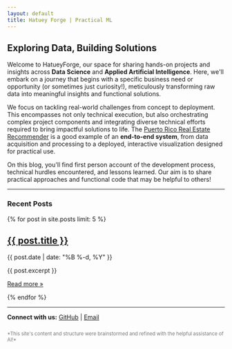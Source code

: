 ```yaml
---
layout: default
title: Hatuey Forge | Practical ML
---
```


## Exploring Data, Building Solutions

Welcome to HatueyForge, our space for sharing hands-on projects and insights across **Data Science** and **Applied Artificial Intelligence**. Here, we'll embark on a journey that begins with a specific business need or opportunity (or sometimes just curiosity!), meticulously transforming raw data into meaningful insights and functional solutions.

We focus on tackling real-world challenges from concept to deployment. This encompasses not only technical execution, but also orchestrating complex project components and integrating diverse technical efforts required to bring impactful solutions to life. The [Puerto Rico Real Estate Recommender](https://hatueyforge.github.io/prlistingrecommender/) is a good example of an **end-to-end system**, from data acquisition and processing to a deployed, interactive visualization designed for practical use.

On this blog, you'll find first person account of the development process, technical hurdles encountered, and lessons learned. Our aim is to share practical approaches and functional code that may be helpful to others!

---

### Recent Posts

{% for post in site.posts limit: 5 %}
  <article>
    <h2><a href="{{ post.url | relative_url }}">{{ post.title }}</a></h2>
    <p class="post-meta">{{ post.date | date: "%B %-d, %Y" }}</p>
    {{ post.excerpt }}
    <p><a href="{{ post.url | relative_url }}">Read more »</a></p>
  </article>
{% endfor %}

---

**Connect with us:** [GitHub](https://github.com/HatueyForge) | <a href="mailto:HatueyForge@proton.me">Email</a>

<p style="font-size: 0.8em; color: #777; margin-top: 2em;">
    *This site's content and structure were brainstormed and refined with the helpful assistance of AI!*
</p>